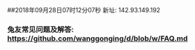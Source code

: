 ##2018年09月28日07时12分07秒 新址: 142.93.149.192
### 兔友常见问题及解答: https://github.com/wanggonging/d/blob/w/FAQ.md
